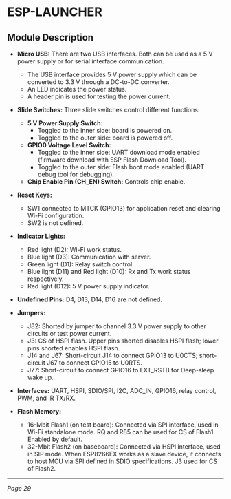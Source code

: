 # ESP-LAUNCHER

## Module Description

- **Micro USB:** There are two USB interfaces. Both can be used as a 5 V power supply or for serial interface communication.
  - The USB interface provides 5 V power supply which can be converted to 3.3 V through a DC-to-DC converter.
  - An LED indicates the power status.
  - A header pin is used for testing the power current.

- **Slide Switches:** Three slide switches control different functions:
  - **5 V Power Supply Switch:**
    - Toggled to the inner side: board is powered on.
    - Toggled to the outer side: board is powered off.
  - **GPIO0 Voltage Level Switch:**
    - Toggled to the inner side: UART download mode enabled (firmware download with ESP Flash Download Tool).
    - Toggled to the outer side: Flash boot mode enabled (UART debug tool for debugging).
  - **Chip Enable Pin (CH_EN) Switch:** Controls chip enable.

- **Reset Keys:**
  - SW1 connected to MTCK (GPIO13) for application reset and clearing Wi-Fi configuration.
  - SW2 is not defined.

- **Indicator Lights:**
  - Red light (D2): Wi-Fi work status.
  - Blue light (D3): Communication with server.
  - Green light (D1): Relay switch control.
  - Blue light (D11) and Red light (D10): Rx and Tx work status respectively.
  - Red light (D12): 5 V power supply indicator.

- **Undefined Pins:** D4, D13, D14, D16 are not defined.

- **Jumpers:**
  - J82: Shorted by jumper to channel 3.3 V power supply to other circuits or test power current.
  - J3: CS of HSPI flash. Upper pins shorted disables HSPI flash; lower pins shorted enables HSPI flash.
  - J14 and J67: Short-circuit J14 to connect GPIO13 to U0CTS; short-circuit J67 to connect GPIO15 to U0RTS.
  - J77: Short-circuit to connect GPIO16 to EXT_RSTB for Deep-sleep wake up.

- **Interfaces:** UART, HSPI, SDIO/SPI, I2C, ADC_IN, GPIO16, relay control, PWM, and IR TX/RX.

- **Flash Memory:**
  - 16-Mbit Flash1 (on test board): Connected via SPI interface, used in Wi-Fi standalone mode. RQ and R85 can be used for CS of Flash1. Enabled by default.
  - 32-Mbit Flash2 (on baseboard): Connected via HSPI interface, used in SIP mode. When ESP8266EX works as a slave device, it connects to host MCU via SPI defined in SDIO specifications. J3 used for CS of Flash2.

---

*Page 29*